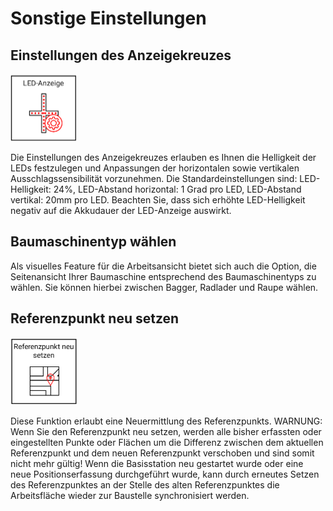 # Sonstige Einstellungen 

## Einstellungen des Anzeigekreuzes
![Anzeige Einstellungen](indicator_settings.png)

Die Einstellungen des Anzeigekreuzes erlauben es Ihnen die Helligkeit der LEDs festzulegen und Anpassungen der horizontalen sowie vertikalen Ausschlagssensibilität vorzunehmen. Die Standardeinstellungen sind: LED-Helligkeit: 24%, LED-Abstand horizontal: 1 Grad pro LED, LED-Abstand vertikal: 20mm pro LED. Beachten Sie, dass sich erhöhte LED-Helligkeit negativ auf die Akkudauer der LED-Anzeige auswirkt. 

## Baumaschinentyp wählen
Als visuelles Feature für die Arbeitsansicht bietet sich auch die Option, die Seitenansicht Ihrer Baumaschine entsprechend des Baumaschinentyps zu wählen. Sie können hierbei zwischen Bagger, Radlader und Raupe wählen. 


## Referenzpunkt neu setzen
![Referenzpunkt setzen](setref_pt.png)

Diese Funktion erlaubt eine Neuermittlung des Referenzpunkts. WARNUNG: Wenn Sie den Referenzpunkt neu setzen, werden alle bisher erfassten oder eingestellten Punkte oder Flächen um die Differenz zwischen dem aktuellen Referenzpunkt und dem neuen Referenzpunkt verschoben und sind somit nicht mehr gültig! Wenn die Basisstation neu gestartet wurde oder eine neue Positionserfassung durchgeführt wurde, kann durch erneutes Setzen des Referenzpunktes an der Stelle des alten Referenzpunktes die Arbeitsfläche wieder zur Baustelle synchronisiert werden.

